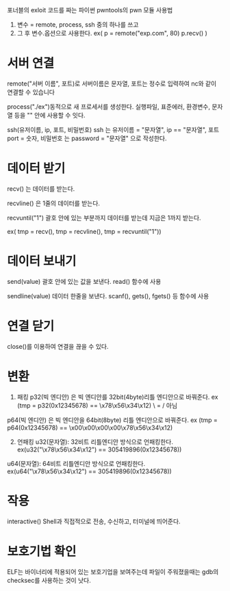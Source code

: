 포너블의 exloit 코드를 짜는 파이썬 pwntools의 pwn 모듈 사용법
1. 변수 = remote, process, ssh 중의 하나를 쓰고
2. 그 후 변수.옵션으로 사용한다. ex(
    p = remote("exp.com", 80)
    p.recv()
    )

# 서버 연결
remote("서버 이름", 포트)로 서버이름은 문자열, 포트는 정수로 입력하여 nc와 같이 연결할 수 있습니다 

process("./ex")동적으로 새 프로세서를 생성한다. 실행파일, 표준에러, 환경변수, 문자열 등을 "" 안에 사용할 수 잇다.

ssh(유저이름, ip, 포트, 비밀번호) ssh 는 유저이름 = "문자열", ip == "문자열", 포트 port = 숫자, 비밀번호 는 password = "문자열" 으로 작성한다.

# 데이터 받기

recv() 는 데이터를 받는다.

recvline() 은 1줄의 데이터를 받는다.

recvuntil("1") 괄호 안에 있는 부분까지 데이터를 받는데 지금은 1까지 받는다.

ex( tmp = recv(), tmp = recvline(), tmp = recvuntil("1"))

# 데이터 보내기

send(value) 괄호 안에 있는 값을 보낸다. read() 함수에 사용

sendline(value) 데이터 한줄을 보낸다. scanf(), gets(), fgets() 등 함수에 사용

# 연결 닫기
close()를 이용하여 연결을 끊을 수 있다.

# 변환
1. 패킹
p32(빅 엔디안) 은 빅 엔디안를 32bit(4byte)리틀 엔디안으로 바꿔준다. ex (tmp = p32(0x12345678) == \x78\x56\x34\x12)  \ = / 아님

p64(빅 엔디안) 은 빅 엔디안을 64bit(8byte) 리틀 엔디안으로 바꿔준다. ex (tmp = p64(0x12345678) == \x00\x00\x00\x00\x78\x56\x34\x12)

2. 언패킹
u32(문자열): 32비트 리틀엔디안 방식으로 언패킹한다. ex(u32("\x78\x56\x34\x12") == 305419896(0x12345678))

u64(문자열): 64비트 리틀엔디안 방식으로 언패킹한다. ex(u64("\x78\x56\x34\x12") == 305419896(0x12345678))

# 작용
interactive() Shell과 직접적으로 전송, 수신하고, 터미널에 띄어준다.

# 보호기법 확인

ELF는 바이너리에 적용되어 있는 보호기업을 보여주는데 파일이 주워졌을때는 gdb의 checksec를 사용하는 것이 낫다.